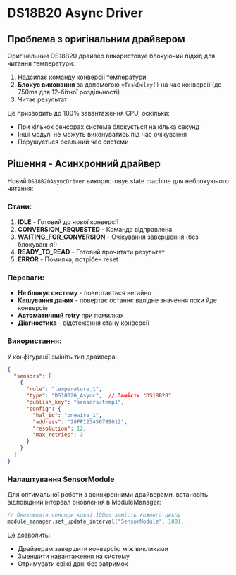 # DS18B20 Async Driver

## Проблема з оригінальним драйвером

Оригінальний DS18B20 драйвер використовує блокуючий підхід для читання температури:

1. Надсилає команду конверсії температури
2. **Блокує виконання** за допомогою `vTaskDelay()` на час конверсії (до 750ms для 12-бітної роздільності)
3. Читає результат

Це призводить до 100% завантаження CPU, оскільки:
- При кількох сенсорах система блокується на кілька секунд
- Інші модулі не можуть виконуватись під час очікування
- Порушується реальний час системи

## Рішення - Асинхронний драйвер

Новий `DS18B20AsyncDriver` використовує state machine для неблокуючого читання:

### Стани:
1. **IDLE** - Готовий до нової конверсії
2. **CONVERSION_REQUESTED** - Команда відправлена
3. **WAITING_FOR_CONVERSION** - Очікування завершення (без блокування!)
4. **READY_TO_READ** - Готовий прочитати результат
5. **ERROR** - Помилка, потрібен reset

### Переваги:
- **Не блокує систему** - повертається негайно
- **Кешування даних** - повертає останнє валідне значення поки йде конверсія
- **Автоматичний retry** при помилках
- **Діагностика** - відстеження стану конверсії

### Використання:

У конфігурації змініть тип драйвера:

```json
{
  "sensors": [
    {
      "role": "temperature_1",
      "type": "DS18B20_Async",  // Замість "DS18B20"
      "publish_key": "sensors/temp1",
      "config": {
        "hal_id": "onewire_1",
        "address": "28FF123456789012",
        "resolution": 12,
        "max_retries": 3
      }
    }
  ]
}
```

### Налаштування SensorModule

Для оптимальної роботи з асинхронними драйверами, встановіть відповідний інтервал оновлення в ModuleManager:

```cpp
// Оновлювати сенсори кожні 100ms замість кожного циклу
module_manager.set_update_interval("SensorModule", 100);
```

Це дозволить:
- Драйверам завершити конверсію між викликами
- Зменшити навантаження на систему
- Отримувати свіжі дані без затримок
